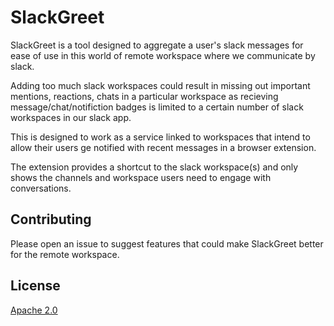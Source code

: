 # SlackGreet

SlackGreet is a tool designed to aggregate a user's slack messages for ease of use in this world of remote workspace where we communicate by slack.

Adding too much slack workspaces could result in missing out important mentions, reactions, chats in a particular workspace as recieving message/chat/notifiction badges is limited to a certain number of slack workspaces in our slack app.

This is designed to work as a service linked to workspaces that intend to allow their users ge notified with recent messages in a browser extension.

The extension provides a shortcut to the slack workspace(s) and only shows the channels and workspace users need to engage with conversations.

## Contributing

Please open an issue to suggest features that could make SlackGreet better for the remote workspace.

## License

[Apache 2.0](http://www.apache.org/licenses/LICENSE-2.0)
